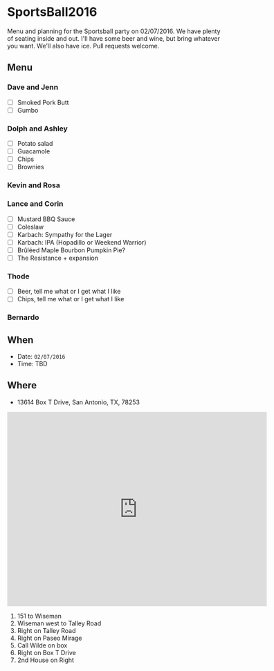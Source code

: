 # SportsBall2016
Menu and planning for the Sportsball party on 02/07/2016. We have plenty of seating inside and out. I'll have some beer and wine, but bring whatever you want. We'll also have ice. Pull requests welcome.

## Menu
### Dave and Jenn
- [ ] Smoked Pork Butt
- [ ] Gumbo

### Dolph and Ashley
- [ ] Potato salad
- [ ] Guacamole
- [ ] Chips
- [ ] Brownies

### Kevin and Rosa


### Lance and Corin
- [ ] Mustard BBQ Sauce
- [ ] Coleslaw
- [ ] Karbach: Sympathy for the Lager
- [ ] Karbach: IPA (Hopadillo or Weekend Warrior)
- [ ] Brûléed Maple Bourbon Pumpkin Pie?
- [ ] The Resistance + expansion

### Thode
- [ ] Beer, tell me what or I get what I like
- [ ] Chips, tell me what or I get what I like

### Bernardo


## When
* Date: `02/07/2016`
* Time: TBD

## Where
* 13614 Box T Drive, San Antonio, TX, 78253


<iframe src="https://www.google.com/maps/embed?pb=!1m14!1m8!1m3!1d2874.944077411612!2d-98.76395833645434!3d29.468370125215657!3m2!1i1024!2i768!4f13.1!3m3!1m2!1s0x865c4196da2d975f%3A0x41cff7131e41cda8!2s13614+Box-T+Dr%2C+San+Antonio%2C+TX+78253!5e0!3m2!1sen!2sus!4v1454181222510" width="600" height="450" frameborder="0" style="border:0" allowfullscreen="allowfullscreen"></iframe>

1. 151 to Wiseman
1. Wiseman west to Talley Road
1. Right on Talley Road
1. Right on Paseo Mirage
2. Call Wilde on box
3. Right on Box T Drive
4. 2nd House on Right
